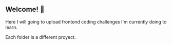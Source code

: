 ## Welcome! 👋

Here I will going to upload frontend coding challenges I'm currently doing to learn.

Each folder is a different proyect.